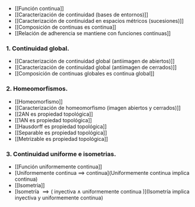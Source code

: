 - [[Función continua]]
- [[Caracterización de continuidad (bases de entornos)]]
- [[Caracterización de continuidad en espacios métricos (sucesiones)]]
- [[Composición de continuas es continua]]
- [[Relación de adherencia se mantiene con funciones continuas]]
### 1. Continuidad global.
- [[Caracterización de continuidad global (antiimagen de abiertos)]]
- [[Caracterización de continuidad global (antiimagen de cerrados)]]
- [[Composición de continuas globales es continua global]]
### 2. Homeomorfismos.
- [[Homeomorfismo]]
- [[Caracterización de homeomorfismo (imagen abiertos y cerrados)]]
- [[2AN es propiedad topológica]]
- [[1AN es propiedad topológica]]
- [[Hausdorff es propiedad topológica]]
- [[Separable es propiedad topológica]]
- [[Metrizable es propiedad topológica]]
### 3. Continuidad uniforme e isometrias.
- [[Función uniformemente continua]]
- [Uniformemente continua $\implies$ continua](Uniformemente continua implica continua)
- [[Isometria]]
- [Isometría $\implies ($ inyectiva $\land$ uniformemente continua $)$](Isometría implica inyectiva y uniformemente continua)